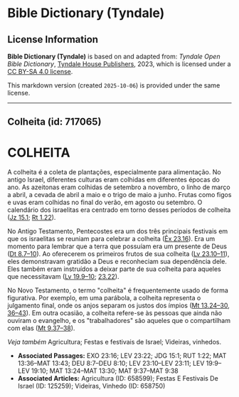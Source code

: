 # Bible Dictionary (Tyndale)

## License Information

**Bible Dictionary (Tyndale)** is based on and adapted from: _Tyndale Open Bible Dictionary_, [Tyndale House Publishers](https://tyndaleopenresources.com/), 2023, which is licensed under a [CC BY-SA 4.0 license](https://creativecommons.org/licenses/by-sa/4.0/legalcode.en).

This markdown version (created `2025-10-06`) is provided under the same license.



--------------------------------

## Colheita (id: 717065)

COLHEITA
========

A colheita é a coleta de plantações, especialmente para alimentação. No antigo Israel, diferentes culturas eram colhidas em diferentes épocas do ano. As azeitonas eram colhidas de setembro a novembro, o linho de março a abril, a cevada de abril a maio e o trigo de maio a junho. Frutas como figos e uvas eram colhidas no final do verão, em agosto ou setembro. O calendário dos israelitas era centrado em torno desses períodos de colheita ([Jz 15\.1](https://ref.ly/Judg15:1); [Rt 1\.22](https://ref.ly/Ruth1:22)).

No Antigo Testamento, Pentecostes era um dos três principais festivais em que os israelitas se reuniam para celebrar a colheita ([Êx 23\.16](https://ref.ly/Exod23:16)). Era um momento para lembrar que a terra que possuíam era um presente de Deus ([Dt 8\.7–10](https://ref.ly/Deut8:7-Deut8:10)). Ao oferecerem os primeiros frutos de sua colheita ([Lv 23\.10–11](https://ref.ly/Lev23:10-Lev23:11)), eles demonstravam gratidão a Deus e reconheciam sua dependência dele. Eles também eram instruídos a deixar parte de sua colheita para aqueles que necessitavam ([Lv 19\.9–10](https://ref.ly/Lev19:9-Lev19:10); [23\.22](https://ref.ly/Lev23:22)).

No Novo Testamento, o termo "colheita" é frequentemente usado de forma figurativa. Por exemplo, em uma parábola, a colheita representa o julgamento final, onde os anjos separam os justos dos ímpios ([Mt 13\.24–30](https://ref.ly/Matt13:24-Matt13:30), [36–43](https://ref.ly/Matt13:36-Matt13:43)). Em outra ocasião, a colheita refere\-se às pessoas que ainda não ouviram o evangelho, e os "trabalhadores" são aqueles que o compartilham com elas ([Mt 9\.37–38](https://ref.ly/Matt9:37-Matt9:38)).

*Veja também* Agricultura; Festas e festivais de Israel; Videiras, vinhedos.

* **Associated Passages:** EXO 23:16; LEV 23:22; JDG 15:1; RUT 1:22; MAT 13:36–MAT 13:43; DEU 8:7–DEU 8:10; LEV 23:10–LEV 23:11; LEV 19:9–LEV 19:10; MAT 13:24–MAT 13:30; MAT 9:37–MAT 9:38
* **Associated Articles:** Agricultura (ID: 658599); Festas E Festivais De Israel (ID: 125259); Videiras, Vinhedo (ID: 658750)

